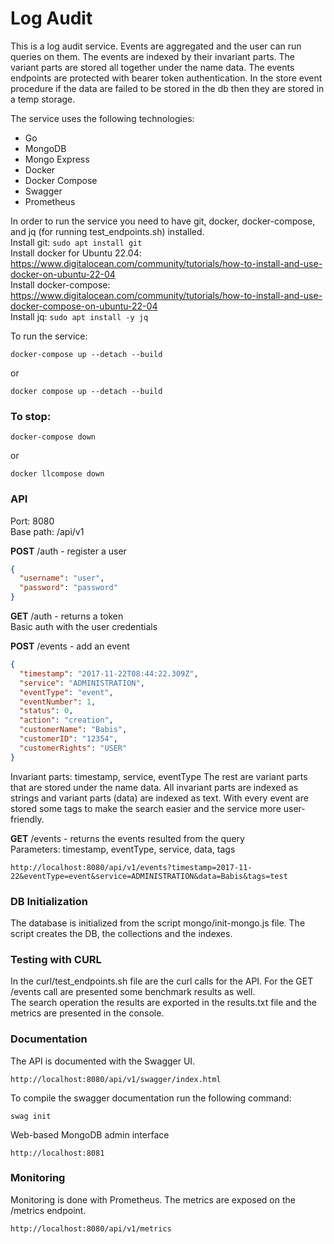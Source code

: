 # Log Audit

This is a log audit service. Events are aggregated and the user can run queries on them. The events are indexed by their invariant parts. The variant parts are stored all together under the name data. The events endpoints are protected with bearer token authentication.
In the store event procedure if the data are failed to be stored in the db then they are stored in a temp storage. 

The service uses the following technologies:
- Go
- MongoDB
- Mongo Express
- Docker
- Docker Compose
- Swagger
- Prometheus

In order to run the service you need to have git, docker, docker-compose, and jq (for running test_endpoints.sh) installed.  
Install git: ```sudo apt install git```  
Install docker for Ubuntu 22.04:  https://www.digitalocean.com/community/tutorials/how-to-install-and-use-docker-on-ubuntu-22-04  
Install docker-compose: https://www.digitalocean.com/community/tutorials/how-to-install-and-use-docker-compose-on-ubuntu-22-04  
Install jq: ```sudo apt install -y jq```  

To run the service:
```shell
docker-compose up --detach --build
```
or
```shell
docker compose up --detach --build
```

### To stop:
```shell
docker-compose down
```
or
```shell
docker llcompose down
```

### API
Port: 8080  
Base path: /api/v1  

**POST** /auth - register a user  
```json
{
  "username": "user",
  "password": "password"
}
```

**GET** /auth - returns a token  
Basic auth with the user credentials  

**POST** /events - add an event  
```json
{
  "timestamp": "2017-11-22T08:44:22.309Z",
  "service": "ADMINISTRATION",
  "eventType": "event",
  "eventNumber": 1,
  "status": 0,
  "action": "creation",
  "customerName": "Babis",
  "customerID": "12354",
  "customerRights": "USER"
}
```
Invariant parts: timestamp, service, eventType
The rest are variant parts that are stored under the name data.
All invariant parts are indexed as strings and variant parts (data) are indexed as text.
With every event are stored some tags to make the search easier and the service more user-friendly.

**GET** /events - returns the events resulted from the query  
Parameters: timestamp, eventType, service, data, tags
```azure
http://localhost:8080/api/v1/events?timestamp=2017-11-22&eventType=event&service=ADMINISTRATION&data=Babis&tags=test
```

### DB Initialization
The database is initialized from the script mongo/init-mongo.js file. The script creates the DB, the collections and the indexes.

### Testing with CURL
In the curl/test_endpoints.sh file are the curl calls for the API. 
For the GET /events call are presented some benchmark results as well.  
The search operation the results are exported in the results.txt file and the metrics are presented in the console.  

### Documentation
The API is documented with the Swagger UI.
```azure
http://localhost:8080/api/v1/swagger/index.html
```
To compile the swagger documentation run the following command:
```shell
swag init
```
Web-based MongoDB admin interface
```azure
http://localhost:8081
```
### Monitoring
Monitoring is done with Prometheus. The metrics are exposed on the /metrics endpoint.
```azure
http://localhost:8080/api/v1/metrics
```
